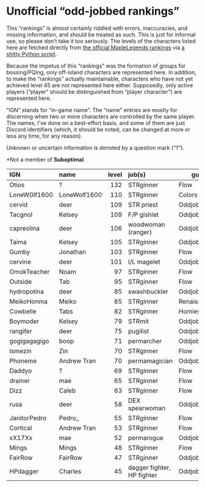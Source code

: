 # Unofficial “odd-jobbed rankings”

This “rankings” is almost certainly riddled with errors, inaccuracies, and
missing information, and should be treated as such. This is just for informal
use, so please don’t take it too seriously. The levels of the characters listed
here are fetched directly from [the official MapleLegends
rankings](https://maplelegends.com/ranking/all) via [a shitty Python
script](https://codeberg.org/oddjobs/odd-jobbed_rankings/src/branch/master/update.py).

Because the impetus of this “rankings” was the formation of groups for
bossing/PQing, only off-island characters are represented here. In addition, to
make the “rankings” actually maintainable, characters who have not yet achieved
level 45 are not represented here either. Supposedly, only active players
(“player” should be distinguished from “player character”) are represented
here.

“IGN” stands for “in-game name”. The “name” entries are mostly for discerning
when two or more characters are controlled by the same player. The names, I’ve
done on a best-effort basis, and some of them are just Discord identifiers
(which, it should be noted, can be changed at more or less any time, for any
reason).

Unknown or uncertain information is denoted by a question mark (“?”).

\*Not a member of <b>Suboptimal</b>.

| IGN        | name         | level | job(s)                 | guild         |
| :--------- | :----------- | ----: | :--------------------- | ------------- |
| Otios | ? | 132 | STRginner | Flow |
| LoneW0lf1600 | LoneWolf1600 | 110 | STRginner | Colors\* |
| cervid | deer | 109 | STR priest | Oddjobs |
| Tacgnol | Kelsey | 109 | F/P gishlet | Oddjobs |
| capreolina | deer | 106 | woodwoman (ranger) | Oddjobs |
| Taima | Kelsey | 105 | STRginner | Oddjobs |
| Gumby | Jonathan | 103 | STRginner | Flow |
| cervine | deer | 101 | I/L magelet | Oddjobs |
| OmokTeacher | Noam | 97 | STRginner | Flow |
| Outside | Tab | 95 | STRginner | Flow |
| hydropotina | deer | 85 | swashbuckler | Oddjobs |
| MeikoHonma | Meiko | 85 | STRginner | Renaissance\* |
| Cowbelle | Tabs | 82 | STRginner | Homies\* |
| Boymoder | Kelsey | 79 | STRmit | Oddjobs |
| rangifer | deer | 75 | pugilist | Oddjobs |
| gogigagagigo | boop | 71 | permarcher | Oddjobs |
| Ismezin | Zin | 70 | STRginner | Flow |
| Phoneme | Andrew Tran | 70 | permamagician | Oddjobs |
| Daddyo | ? | 69 | STRginner | Flow |
| drainer | mae | 65 | STRginner | Flow |
| Dizz | Caleb | 63 | STRginner | Flow |
| rusa | deer | 58 | DEX spearwoman | Oddjobs |
| JanitorPedro | Pedro\_ | 55 | STRginner | Flow |
| Cortical | Andrew Tran | 53 | STRginner | Flow |
| xX17Xx | mae | 52 | permarogue | Oddjobs |
| Mings | Mings | 48 | STRginner | Flow |
| FairRow | FairRow | 47 | STRginner | Oddjobs |
| HPdagger | Charles | 45 | dagger fighter, HP fighter | Oddjobs |
